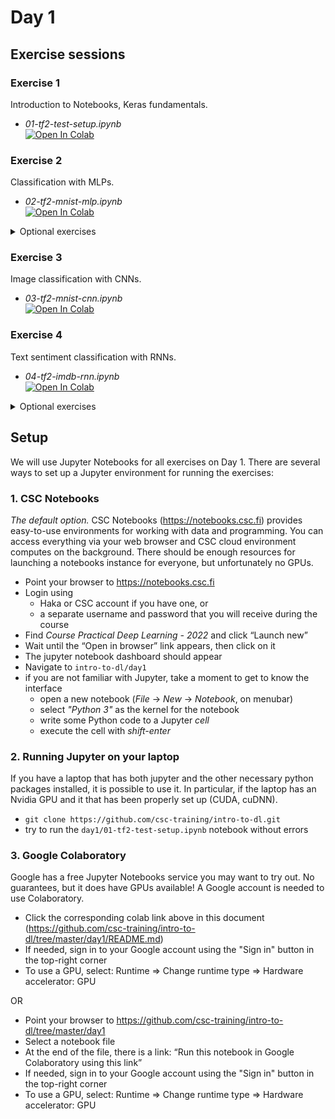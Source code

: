 # Day 1

## Exercise sessions

### Exercise 1

Introduction to Notebooks, Keras fundamentals.

* *01-tf2-test-setup.ipynb*<br/>[![Open In Colab](https://colab.research.google.com/assets/colab-badge.svg)](https://colab.research.google.com/github/csc-training/intro-to-dl/blob/master/day1/01-tf2-test-setup.ipynb)

### Exercise 2

Classification with MLPs.

* *02-tf2-mnist-mlp.ipynb*<br/>[![Open In Colab](https://colab.research.google.com/assets/colab-badge.svg)](https://colab.research.google.com/github/csc-training/intro-to-dl/blob/master/day1/02-tf2-mnist-mlp.ipynb)

<details><summary>Optional exercises</summary>

* *pytorch-mnist-mlp.ipynb*<br/>[![Open In Colab](https://colab.research.google.com/assets/colab-badge.svg)](https://colab.research.google.com/github/csc-training/intro-to-dl/blob/master/day1/optional/pytorch-mnist-mlp.ipynb)

* *tf2-chd-mlp.ipynb*<br/>[![Open In Colab](https://colab.research.google.com/assets/colab-badge.svg)](https://colab.research.google.com/github/csc-training/intro-to-dl/blob/master/day1/optional/tf2-chd-mlp.ipynb)

</details>

### Exercise 3

Image classification with CNNs.

* *03-tf2-mnist-cnn.ipynb*<br/>[![Open In Colab](https://colab.research.google.com/assets/colab-badge.svg)](https://colab.research.google.com/github/csc-training/intro-to-dl/blob/master/day1/03-tf2-mnist-cnn.ipynb)

### Exercise 4

Text sentiment classification with RNNs.

* *04-tf2-imdb-rnn.ipynb*<br/>[![Open In Colab](https://colab.research.google.com/assets/colab-badge.svg)](https://colab.research.google.com/github/csc-training/intro-to-dl/blob/master/day1/04-tf2-imdb-rnn.ipynb)

<details><summary>Optional exercises</summary>

* *tf2-imdb-cnn.ipynb*<br/>[![Open In Colab](https://colab.research.google.com/assets/colab-badge.svg)](https://colab.research.google.com/github/csc-training/intro-to-dl/blob/master/day1/optional/tf2-imdb-cnn.ipynb)

* *tf2-mnist-rnn.ipynb*<br/>[![Open In Colab](https://colab.research.google.com/assets/colab-badge.svg)](https://colab.research.google.com/github/csc-training/intro-to-dl/blob/master/day1/optional/tf2-mnist-rnn.ipynb)

</details>

## Setup

We will use Jupyter Notebooks for all exercises on Day 1. There are several ways to set up a Jupyter environment for running the exercises:

### 1. CSC Notebooks

*The default option.* CSC Notebooks (https://notebooks.csc.fi) provides easy-to-use environments for working with data and programming. You can access everything via your web browser and CSC cloud environment computes on the background. There should be enough resources for launching a notebooks instance for everyone, but unfortunately no GPUs. 

* Point your browser to https://notebooks.csc.fi
* Login using
    * Haka or CSC account if you have one, or
    * a separate username and password that you will receive during the course
* Find *Course Practical Deep Learning - 2022* and click “Launch new”
* Wait until the “Open in browser” link appears, then click on it
* The jupyter notebook dashboard should appear
* Navigate to `intro-to-dl/day1` 
* if you are not familiar with Jupyter, take a moment to get to know the interface
    * open a new notebook (*File* -> *New* -> *Notebook*, on menubar) 
    * select *"Python 3"* as the kernel for the notebook
    * write some Python code to a Jupyter *cell*
    * execute the cell with *shift-enter*
    
### 2. Running Jupyter on your laptop

If you have a laptop that has both jupyter and the other necessary python packages installed, it is possible to use it. In particular, if the laptop has an Nvidia GPU and it that has been properly set up (CUDA, cuDNN).

* `git clone https://github.com/csc-training/intro-to-dl.git`   
* try to run the `day1/01-tf2-test-setup.ipynb` notebook without errors

### 3. Google Colaboratory

Google has a free Jupyter Notebooks service you may want to try out. No guarantees, but it does have GPUs available! A Google account is needed to use Colaboratory. 

* Click the corresponding colab link above in this document (https://github.com/csc-training/intro-to-dl/tree/master/day1/README.md)
* If needed, sign in to your Google account using the "Sign in" button in the top-right corner
* To use a GPU, select: Runtime => Change runtime type => Hardware accelerator: GPU

OR

* Point your browser to https://github.com/csc-training/intro-to-dl/tree/master/day1 
* Select a notebook file
* At the end of the file, there is a link: “Run this notebook in Google Colaboratory using this link”
* If needed, sign in to your Google account using the "Sign in" button in the top-right corner
* To use a GPU, select: Runtime => Change runtime type => Hardware accelerator: GPU
